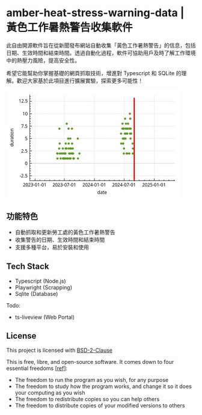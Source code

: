 # amber-heat-stress-warning-data | 黃色工作暑熱警告收集軟件

此自由開源軟件旨在從新聞發布網站自動收集「黃色工作暑熱警告」的信息，包括日期、生效時間和結束時間。透過自動化過程，軟件可協助用戶及時了解工作環境中的熱壓力風險，提高安全性。

希望它能幫助你掌握基礎的網頁抓取技術，增進對 Typescript 和 SQLite 的理解。歡迎大家基於此項目進行擴展實驗，探索更多可能性！

![Scatter plot showing the daily duration of amber heat stress warnings over time. The x-axis represents dates from January 2023 to August 2024, and the y-axis represents duration in hours. Two clusters of green dots are visible: one around mid-2023 and another around mid-2024, indicating periods with more frequent warnings.](./screenshot.webp 'Daily Duration of Amber Heat Stress Warnings with Current Date Marked (Jan 2023 - Aug 2025)')

## 功能特色

- 自動抓取和更新勞工處的黃色工作暑熱警告
- 收集警告的日期、生效時間和結束時間
- 支援多種平台，易於安裝和使用

## Tech Stack

- Typescript (Node.js)
- Playwright (Scrapping)
- Sqlite (Database)

Todo:

- ts-liveview (Web Portal)

## License

This project is licensed with [BSD-2-Clause](./LICENSE)

This is free, libre, and open-source software. It comes down to four essential freedoms [[ref]](https://seirdy.one/2021/01/27/whatsapp-and-the-domestication-of-users.html#fnref:2):

- The freedom to run the program as you wish, for any purpose
- The freedom to study how the program works, and change it so it does your computing as you wish
- The freedom to redistribute copies so you can help others
- The freedom to distribute copies of your modified versions to others
